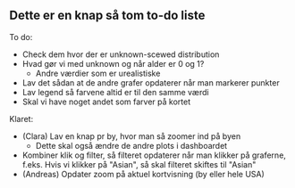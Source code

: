 ## Dette er en knap så tom to-do liste

To do:

- Check dem hvor der er unknown-scewed distribution
 - Hvad gør vi med unknown og når alder er 0 og 1?
	- Andre værdier som er urealistiske
- Lav det sådan at de andre grafer opdaterer når man markerer punkter
- Lav legend så farvene altid er til den samme værdi
- Skal vi have noget andet som farver på kortet


Klaret:

- (Clara) Lav en knap pr by, hvor man så zoomer ind på byen
	- Dette skal også ændre de andre plots i dashboardet
- Kombiner klik og filter, så filteret opdaterer når man klikker på graferne, f.eks. Hvis vi klikker på "Asian", så skal filteret skiftes til "Asian"
- (Andreas) Opdater zoom på aktuel kortvisning (by eller hele USA)
